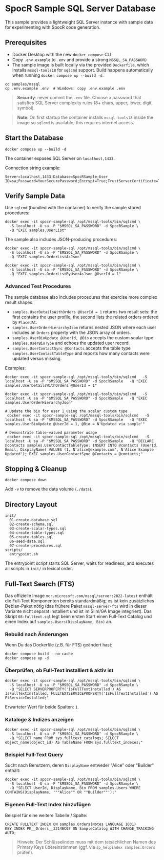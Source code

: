 # SpocR Sample SQL Server Database

This sample provides a lightweight SQL Server instance with sample data for experimenting with SpocR code generation.

## Prerequisites

- Docker Desktop with the new `docker compose` CLI
- Copy `.env.example` to `.env` and provide a strong `MSSQL_SA_PASSWORD`
- The sample image is built locally via the provided `Dockerfile`, which installs `mssql-tools18` for `sqlcmd` support. Build happens automatically when running `docker compose up --build -d`.

```
cd samples/mssql
cp .env.example .env  # Windows: copy .env.example .env
```

> **Security**: never commit the `.env` file. Choose a password that satisfies SQL Server complexity rules (8+ chars, upper, lower, digit, symbol).

> **Note**: On first startup the container installs `mssql-tools18` inside the image so `sqlcmd` is available; this requires internet access.

## Start the Database

```
docker compose up --build -d
```

The container exposes SQL Server on `localhost,1433`.

Connection string example:

```
Server=localhost,1433;Database=SpocRSample;User ID=sa;Password=YourSecurePassword;Encrypt=True;TrustServerCertificate=True;
```

## Verify Sample Data

Use `sqlcmd` (bundled with the container) to verify the sample stored procedures:

```
docker exec -it spocr-sample-sql /opt/mssql-tools/bin/sqlcmd \
  -S localhost -U sa -P "$MSSQL_SA_PASSWORD" -d SpocRSample \
  -Q "EXEC samples.UserList"
```

The sample also includes JSON-producing procedures:

```
docker exec -it spocr-sample-sql /opt/mssql-tools/bin/sqlcmd \
  -S localhost -U sa -P "$MSSQL_SA_PASSWORD" -d SpocRSample \
  -Q "EXEC samples.OrderListAsJson"

docker exec -it spocr-sample-sql /opt/mssql-tools/bin/sqlcmd \
  -S localhost -U sa -P "$MSSQL_SA_PASSWORD" -d SpocRSample \
  -Q "EXEC samples.OrderListByUserAsJson @UserId = 1"
```

### Advanced Test Procedures

The sample database also includes procedures that exercise more complex result shapes:

- `samples.UserDetailsWithOrders @UserId = 1` returns two result sets: the first contains the user profile, the second lists the related orders ordered by `PlacedAt`.
- `samples.UserOrderHierarchyJson` returns nested JSON where each user includes an `Orders` property with the JSON array of orders.
- `samples.UserBioUpdate @UserId, @Bio` accepts the custom scalar type `samples.UserBioType` and echoes the updated user record.
- `samples.UserContactSync @Contacts` accepts the table type `samples.UserContactTableType` and reports how many contacts were updated versus missing.

Examples:

```
docker exec -it spocr-sample-sql /opt/mssql-tools/bin/sqlcmd   -S localhost -U sa -P "$MSSQL_SA_PASSWORD" -d SpocRSample   -Q "EXEC samples.UserDetailsWithOrders @UserId = 1"

docker exec -it spocr-sample-sql /opt/mssql-tools/bin/sqlcmd   -S localhost -U sa -P "$MSSQL_SA_PASSWORD" -d SpocRSample   -Q "EXEC samples.UserOrderHierarchyJson"

# Update the bio for user 1 using the scalar custom type
 docker exec -it spocr-sample-sql /opt/mssql-tools/bin/sqlcmd   -S localhost -U sa -P "$MSSQL_SA_PASSWORD" -d SpocRSample   -Q "EXEC samples.UserBioUpdate @UserId = 1, @Bio = N'Updated via sample'"

# Demonstrate table-valued parameter usage
 docker exec -it spocr-sample-sql /opt/mssql-tools/bin/sqlcmd   -S localhost -U sa -P "$MSSQL_SA_PASSWORD" -d SpocRSample   -Q "DECLARE @contacts samples.UserContactTableType; INSERT INTO @contacts (UserId, Email, DisplayName) VALUES (1, N'alice@example.com', N'Alice Example Updated'); EXEC samples.UserContactSync @Contacts = @contacts;"
```

## Stopping & Cleanup

```
docker compose down
```

Add `-v` to remove the data volume (`./data`).

## Directory Layout

```
init/
  01-create-database.sql
  02-create-schema.sql
  03-create-scalar-types.sql
  04-create-table-types.sql
  05-create-tables.sql
  06-seed-data.sql
  07-create-procedures.sql
scripts/
  entrypoint.sh
```

The entrypoint script starts SQL Server, waits for readiness, and executes all scripts in `init/` in lexical order.

## Full-Text Search (FTS)

Das offizielle Image `mcr.microsoft.com/mssql/server:2022-latest` enthält die Full‑Text Komponenten bereits standardmäßig; es ist kein zusätzliches Debian-Paket nötig (das frühere Paket `mssql-server-fts` wird in dieser Variante nicht separat installiert und ist im Slim/GA Image integriert). Das Skript `08-fulltext.sql` legt beim ersten Start einen Full-Text Catalog und einen Index auf `samples.Users(DisplayName, Bio)` an.

### Rebuild nach Änderungen

Wenn Du das Dockerfile (z.B. für FTS) geändert hast:

```
docker compose build --no-cache
docker compose up -d
```

### Überprüfen, ob Full-Text installiert & aktiv ist

```
docker exec -it spocr-sample-sql /opt/mssql-tools/bin/sqlcmd \
  -S localhost -U sa -P "$MSSQL_SA_PASSWORD" -d SpocRSample \
  -Q "SELECT SERVERPROPERTY('IsFullTextInstalled') AS IsFullTextInstalled, FULLTEXTSERVICEPROPERTY('IsFullTextInstalled') AS FtServiceInstalled;"
```

Erwarteter Wert für beide Spalten: `1`.

### Kataloge & Indizes anzeigen

```
docker exec -it spocr-sample-sql /opt/mssql-tools/bin/sqlcmd \
  -S localhost -U sa -P "$MSSQL_SA_PASSWORD" -d SpocRSample \
  -Q "SELECT name FROM sys.fulltext_catalogs; SELECT object_name(object_id) AS TableName FROM sys.fulltext_indexes;"
```

### Beispiel Full-Text Query

Sucht nach Benutzern, deren `DisplayName` entweder "Alice" oder "Builder" enthält:

```
docker exec -it spocr-sample-sql /opt/mssql-tools/bin/sqlcmd \
  -S localhost -U sa -P "$MSSQL_SA_PASSWORD" -d SpocRSample \
  -Q "SELECT UserId, DisplayName, Bio FROM samples.Users WHERE CONTAINS(DisplayName, '""Alice"" OR ""Builder""');"
```

### Eigenen Full-Text Index hinzufügen

Beispiel für eine weitere Tabelle / Spalte:

```
CREATE FULLTEXT INDEX ON samples.Orders(Notes LANGUAGE 1031)
KEY INDEX PK__Orders__3214EC07 ON SampleCatalog WITH CHANGE_TRACKING AUTO;
```

> Hinweis: Der Schlüsselindex muss mit dem tatsächlichen Namen des Primary Keys übereinstimmen (ggf. via `sp_helpindex samples.Orders` prüfen).
